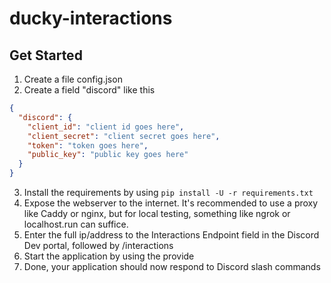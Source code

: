 # ducky-interactions

## Get Started

1. Create a file config.json
2. Create a field "discord" like this
```json
{
  "discord": {
    "client_id": "client id goes here",
    "client_secret": "client secret goes here",
    "token": "token goes here",
    "public_key": "public key goes here"
  }
}
```
3. Install the requirements by using `pip install -U -r requirements.txt`
4. Expose the webserver to the internet. It's recommended to use a proxy like Caddy or nginx, but for local testing, something like ngrok or localhost.run can suffice.
5. Enter the full ip/address to the Interactions Endpoint field in the Discord Dev portal, followed by /interactions
6. Start the application by using the provide 
8. Done, your application should now respond to Discord slash commands